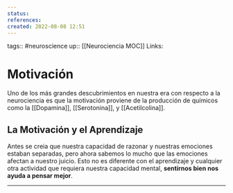 ```yaml
---
status:
references:
created: 2022-08-08 12:51
---
```

tags:: #neuroscience
up:: [[Neurociencia MOC]]
Links: 
# Motivación
Uno de los más grandes descubrimientos en nuestra era con respecto a la neurociencia es que la motivación proviene de la producción de químicos como la [[Dopamina]], [[Serotonina]], y [[Acetilcolina]]. 

## La Motivación y el Aprendizaje
Antes se creia que nuestra capacidad de razonar y nuestras emociones estaban separadas, pero ahora sabemos lo mucho que las emociones afectan a nuestro juicio. Esto no es diferente con el aprendizaje y cualquier otra actividad que requiera nuestra capacidad mental, **sentirnos bien nos ayuda a pensar mejor**.
___

